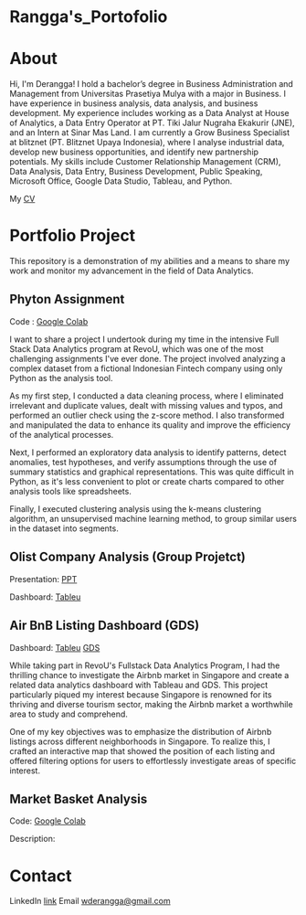 # Rangga's_Portofolio
# About
Hi, I'm Derangga! I hold a bachelor’s degree in Business Administration and Management from Universitas Prasetiya Mulya with a major in Business. I have experience in business analysis, data analysis, and business development. My experience includes working as a Data Analyst at House of Analytics, a Data Entry Operator at PT. Tiki Jalur Nugraha Ekakurir (JNE), and an Intern at Sinar Mas Land. I am currently a Grow Business Specialist at blitznet (PT. Blitznet Upaya Indonesia), where I analyse industrial data, develop new business opportunities, and identify new partnership potentials. My skills include Customer Relationship Management (CRM), Data Analysis, Data Entry, Business Development, Public Speaking, Microsoft Office, Google Data Studio, Tableau, and Python.

My [CV](https://drive.google.com/file/d/1_mrSDsv5aaOdu3bqkOAd_GIUXc3zkl5o/view?usp=sharing)

# Portfolio Project
This repository is a demonstration of my abilities and a means to share my work and monitor my advancement in the field of Data Analytics.

## Phyton Assignment
Code : [Google Colab](https://drive.google.com/file/d/17ubApFZdNUu-NwDRGIMKN7_aJ2lT-Miq/view?usp=sharing)

I want to share a project I undertook during my time in the intensive Full Stack Data Analytics program at RevoU, which was one of the most challenging assignments I've ever done. The project involved analyzing a complex dataset from a fictional Indonesian Fintech company using only Python as the analysis tool.

As my first step, I conducted a data cleaning process, where I eliminated irrelevant and duplicate values, dealt with missing values and typos, and performed an outlier check using the z-score method. I also transformed and manipulated the data to enhance its quality and improve the efficiency of the analytical processes.

Next, I performed an exploratory data analysis to identify patterns, detect anomalies, test hypotheses, and verify assumptions through the use of summary statistics and graphical representations. This was quite difficult in Python, as it's less convenient to plot or create charts compared to other analysis tools like spreadsheets.

Finally, I executed clustering analysis using the k-means clustering algorithm, an unsupervised machine learning method, to group similar users in the dataset into segments.

## Olist Company Analysis (Group Projetct)
  Presentation: [PPT](https://drive.google.com/file/d/1BRfy-fy7598tSlQp5gdaODJFPnvssCJc/view?usp=sharing)
  
  Dashboard: [Tableu](https://public.tableau.com/views/DataAnalysisOlistCompanyBrazil/Home?:language=en-US&:display_count=n&:origin=viz_share_link) 

## Air BnB Listing Dashboard (GDS)
  Dashboard: [Tableu](https://public.tableau.com/views/AirBnBSingapore_16693866855270/Dashboard?:language=en-US&:display_count=n&:origin=viz_share_link) [GDS](https://datastudio.google.com/reporting/e94f5f55-edb5-474e-99b3-c58f20a2f25f)
 
While taking part in RevoU's Fullstack Data Analytics Program, I had the thrilling chance to investigate the Airbnb market in Singapore and create a related data analytics dashboard with Tableau and GDS. This project particularly piqued my interest because Singapore is renowned for its thriving and diverse tourism sector, making the Airbnb market a worthwhile area to study and comprehend.

One of my key objectives was to emphasize the distribution of Airbnb listings across different neighborhoods in Singapore. To realize this, I crafted an interactive map that showed the position of each listing and offered filtering options for users to effortlessly investigate areas of specific interest.

## Market Basket Analysis
  Code: [Google Colab](https://colab.research.google.com/drive/1oVi4tmd-L7We-gB8czTGrMeIBQ8ldW3W?usp=sharing)
  
  Description: 
  
# Contact
  LinkedIn [link](https://www.linkedin.com/in/deranggaw/)
  Email wderangga@gmail.com

